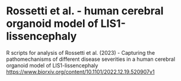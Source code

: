 # Rossetti et al. - human cerebral organoid model of LIS1-lissencephaly

 R scripts for analysis of Rossetti et al. (2023) - Capturing the pathomechanisms of different disease severities in a human cerebral organoid model of LIS1-lissencephaly
 https://www.biorxiv.org/content/10.1101/2022.12.19.520907v1
 
